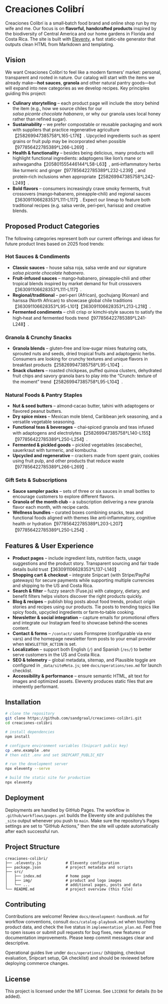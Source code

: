 # Creaciones Colibrí

Creaciones Colibrí is a small‑batch food brand and online shop run by my wife and me.  Our focus is on **flavorful, handcrafted products** inspired by the biodiversity of Central America and our home gardens in Florida and Costa Rica.  The site is built with [Eleventy](https://www.11ty.dev/), a fast static‑site generator that outputs clean HTML from Markdown and templating.

## Vision

We want Creaciones Colibrí to feel like a modern farmers’ market: personal, transparent and rooted in nature.  Our catalog will start with the items we already make—**hot sauces**, **granola** and other natural pantry goods—but will expand into new categories as we develop recipes.  Key principles guiding this project:

* **Culinary storytelling** – each product page will include the story behind the item (e.g., how we source chiles for our *salsa picante chocolate habanero*, or why our granola uses local honey rather than refined sugar).
* **Sustainability** – we prefer compostable or reusable packaging and work with suppliers that practice regenerative agriculture【258269947385758†L165-L176】.  Upcycled ingredients such as spent grains or fruit pulp may be incorporated when possible【977856422785389†L266-L269】.
* **Health & functionality** – besides being delicious, many products will highlight functional ingredients: adaptogens like lion’s mane or ashwagandha【205801555446144†L58-L63】, anti‑inflammatory herbs like turmeric and ginger【977856422785389†L232-L239】, and protein‑rich inclusions when appropriate【258269947385758†L242-L249】.
* **Bold flavors** – consumers increasingly crave smoky ferments, fruit crossovers (mango‑habanero, pineapple‑chili) and regional sauces【363091106628353†L111-L117】.  Expect our lineup to feature both traditional recipes (e.g. salsa verde, peri‑peri, harissa) and creative blends.

## Proposed Product Categories

The following categories represent both our current offerings and ideas for future product lines based on 2025 food trends:

### Hot Sauces & Condiments

* **Classic sauces** – house salsa roja, salsa verde and our signature *salsa picante chocolate habanero*.
* **Fruit‑infused sauces** – mango‑habanero, pineapple‑chili and other tropical blends inspired by market demand for fruit crossovers【363091106628353†L111-L117】.
* **Regional/traditional** – peri‑peri (African), gochujang (Korean) and harissa (North African) to showcase global chile traditions【363091106628353†L95-L101】【363091106628353†L213-L218】.
* **Fermented condiments** – chili crisp or kimchi‑style sauces to satisfy the high‑heat and fermented foods trend【977856422785389†L241-L248】.

### Granola & Crunchy Snacks

* **Granola blends** – gluten‑free and low‑sugar mixes featuring oats, sprouted nuts and seeds, dried tropical fruits and adaptogenic herbs.  Consumers are looking for crunchy textures and unique flavors in breakfast products【258269947385758†L95-L104】.
* **Snack clusters** – roasted chickpeas, puffed quinoa clusters, dehydrated fruit chips and savory granola bars to play into the “Crunch: texture of the moment” trend【258269947385758†L95-L104】.

### Natural Foods & Pantry Staples

* **Nut & seed butters** – almond‑cacao butter, tahini with adaptogens or flavored peanut butters.
* **Dry spice mixes** – Mexican mole blend, Caribbean jerk seasoning, and a versatile vegetable seasoning.
* **Functional teas & beverages** – chai‑spiced granola and teas infused with adaptogens and electrolytes【258269947385758†L140-L155】【977856422785389†L250-L254】.
* **Fermented & pickled goods** – pickled vegetables (escabeche), sauerkraut with turmeric, and kombucha.
* **Upcycled and regenerative** – crackers made from spent grain, cookies using fruit pulp, and other products that reduce waste【977856422785389†L266-L269】.

### Gift Sets & Subscriptions

* **Sauce sampler packs** – sets of three or six sauces in small bottles to encourage customers to explore different flavors.
* **Granola of the month club** – a subscription delivering a new granola flavor each month, with recipe cards.
* **Wellness bundles** – curated boxes combining snacks, teas and functional foods aligned with themes like anti‑inflammatory, cognitive health or hydration【977856422785389†L203-L207】【977856422785389†L250-L254】.

## Features & User Experience

* **Product pages** – include ingredient lists, nutrition facts, usage suggestions and the product story.  Transparent sourcing and fair trade details build trust【363091106628353†L137-L140】.
* **Shopping cart & checkout** – integrate Snipcart (with Stripe/PayPal gateways) for secure payments while supporting multiple currencies and shipping to the US and Costa Rica.
* **Search & filter** – fuzzy search (Fuse.js) with category, dietary, and benefit filters helps visitors discover the right products quickly.
* **Blog & recipes** – publish blog posts about food trends, product origin stories and recipes using our products.  Tie posts to trending topics like spicy foods, upcycled ingredients or farm‑to‑table cooking.
* **Newsletter & social integration** – capture emails for promotional offers and integrate our Instagram feed to showcase behind‑the‑scenes content.
* **Contact & forms** – `/contact/` uses Formspree (configurable via env vars) and the homepage newsletter form posts to your email provider when `NEWSLETTER_ACTION` is set.
* **Localization** – support both English (`/`) and Spanish (`/es/`) to better serve customers in the US and Costa Rica.
* **SEO & telemetry** – global metadata, sitemap, and Plausible toggle are configured in `_data/siteMeta.js`; see `docs/operations/seo.md` for launch checklist.
* **Accessibility & performance** – ensure semantic HTML, alt text for images and optimized assets.  Eleventy produces static files that are inherently performant.

## Installation

```bash
# clone the repository
git clone https://github.com/sandgraal/creaciones-colibri.git
cd creaciones-colibri

# install dependencies
npm install

# configure environment variables (Snipcart public key)
cp .env.example .env
# then edit .env and set SNIPCART_PUBLIC_KEY

# run the development server
npx eleventy --serve

# build the static site for production
npx eleventy
```

## Deployment

Deployments are handled by GitHub Pages. The workflow in `.github/workflows/pages.yml` builds the Eleventy site and publishes the `_site` output whenever you push to `main`. Make sure the repository’s Pages settings are set to “GitHub Actions,” then the site will update automatically after each successful run.

## Project Structure

```
creaciones-colibri/
├── .eleventy.js           # Eleventy configuration
├── package.json           # project metadata and scripts
├── src/
│   ├── index.md           # home page
│   ├── img/               # product and logo images
│   └── ...                # additional pages, posts and data
└── README.md              # project overview (this file)
```

## Contributing

Contributions are welcome!  Review `docs/development-handbook.md` for workflow conventions, consult `docs/catalog-playbook.md` when touching product data, and check the live status in `implementation_plan.md`.  Feel free to open issues or submit pull requests for bug fixes, new features or documentation improvements.  Please keep commit messages clear and descriptive.

Operational guides live under `docs/operations/` (shipping, checkout evaluation, Snipcart setup, QA checklist) and should be reviewed before deploying commerce changes.

## License

This project is licensed under the MIT License.  See `LICENSE` for details (to be added).
